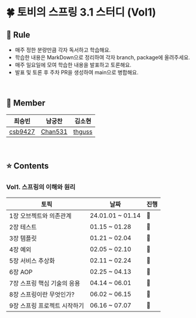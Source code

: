 # 🍀 토비의 스프링 3.1 스터디 (Vol1)

## 📮 Rule
- 매주 정한 분량만큼 각자 독서하고 학습해요.
- 학습한 내용은 MarkDown으로 정리하여 각자 branch, package에 올려주세요.
- 매주 일요일에 모여 학습한 내용을 발표하고 토론해요.
- 발표 및 토론 후 주차 PR을 생성하여 main으로 병합해요.

<br/>

## 🧚 Member
|최승빈|남궁찬|김소현|
|------|---|---|
|[csb9427](https://github.com/csb9427)|[Chan531](https://github.com/Chan531)|[thguss](https://github.com/thguss)|

<br/>

## ⭐️ Contents

### Vol1. 스프링의 이해와 원리

|토픽|날짜|진행|
|--|--|--|
|1장 오브젝트와 의존관계|24.01.01 ~ 01.14|👣|
|2장 테스트|01.15 ~ 01.28|👣|
|3장 템플릿|01.21 ~ 02.04|👣|
|4장 예외|02.05 ~ 02.10|👣|
|5장 서비스 추상화|02.11 ~ 02.24|👣|
|6장 AOP|02.25 ~ 04.13|👣|
|7장 스프링 핵심 기술의 응용|04.14 ~ 06.01|👣|
|8장 스프링이란 무엇인가?|06.02 ~ 06.15|👣|
|9장 스프링 프로젝트 시작하기|06.16 ~ 07.07|👣|
